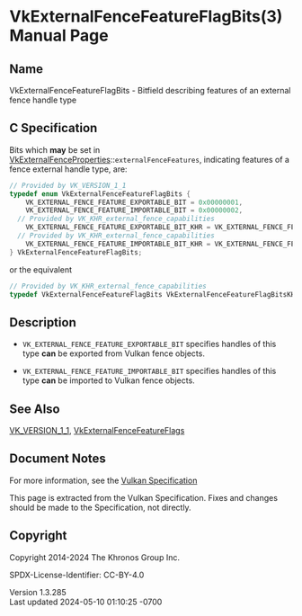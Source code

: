 # VkExternalFenceFeatureFlagBits(3) Manual Page

## Name

VkExternalFenceFeatureFlagBits - Bitfield describing features of an
external fence handle type



## <a href="#_c_specification" class="anchor"></a>C Specification

Bits which **may** be set in
[VkExternalFenceProperties](https://registry.khronos.org/vulkan/specs/1.3-extensions/man/html/VkExternalFenceProperties.html)::`externalFenceFeatures`,
indicating features of a fence external handle type, are:

``` c
// Provided by VK_VERSION_1_1
typedef enum VkExternalFenceFeatureFlagBits {
    VK_EXTERNAL_FENCE_FEATURE_EXPORTABLE_BIT = 0x00000001,
    VK_EXTERNAL_FENCE_FEATURE_IMPORTABLE_BIT = 0x00000002,
  // Provided by VK_KHR_external_fence_capabilities
    VK_EXTERNAL_FENCE_FEATURE_EXPORTABLE_BIT_KHR = VK_EXTERNAL_FENCE_FEATURE_EXPORTABLE_BIT,
  // Provided by VK_KHR_external_fence_capabilities
    VK_EXTERNAL_FENCE_FEATURE_IMPORTABLE_BIT_KHR = VK_EXTERNAL_FENCE_FEATURE_IMPORTABLE_BIT,
} VkExternalFenceFeatureFlagBits;
```

or the equivalent

``` c
// Provided by VK_KHR_external_fence_capabilities
typedef VkExternalFenceFeatureFlagBits VkExternalFenceFeatureFlagBitsKHR;
```

## <a href="#_description" class="anchor"></a>Description

- `VK_EXTERNAL_FENCE_FEATURE_EXPORTABLE_BIT` specifies handles of this
  type **can** be exported from Vulkan fence objects.

- `VK_EXTERNAL_FENCE_FEATURE_IMPORTABLE_BIT` specifies handles of this
  type **can** be imported to Vulkan fence objects.

## <a href="#_see_also" class="anchor"></a>See Also

[VK_VERSION_1_1](https://registry.khronos.org/vulkan/specs/1.3-extensions/man/html/VK_VERSION_1_1.html),
[VkExternalFenceFeatureFlags](https://registry.khronos.org/vulkan/specs/1.3-extensions/man/html/VkExternalFenceFeatureFlags.html)

## <a href="#_document_notes" class="anchor"></a>Document Notes

For more information, see the <a
href="https://registry.khronos.org/vulkan/specs/1.3-extensions/html/vkspec.html#VkExternalFenceFeatureFlagBits"
target="_blank" rel="noopener">Vulkan Specification</a>

This page is extracted from the Vulkan Specification. Fixes and changes
should be made to the Specification, not directly.

## <a href="#_copyright" class="anchor"></a>Copyright

Copyright 2014-2024 The Khronos Group Inc.

SPDX-License-Identifier: CC-BY-4.0

Version 1.3.285  
Last updated 2024-05-10 01:10:25 -0700

